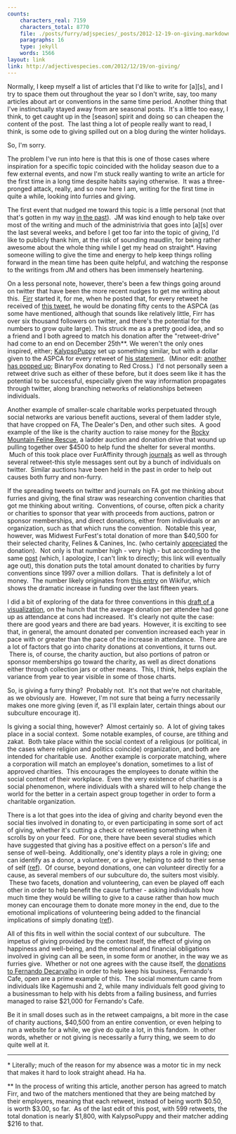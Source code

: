 ```yaml
---
counts:
    characters_real: 7159
    characters_total: 8770
    file: ./posts/furry/adjspecies/_posts/2012-12-19-on-giving.markdown
    paragraphs: 16
    type: jekyll
    words: 1566
layout: link
link: http://adjectivespecies.com/2012/12/19/on-giving/
---
```


Normally, I keep myself a list of articles that I'd like to write for
\[a\]\[s\], and I try to space them out throughout the year so I don't write,
say, too many articles about art or conventions in the same time period. Another
thing that I've instinctually stayed away from are seasonal posts.  It's a
little too easy, I think, to get caught up in the \[season\] spirit and doing so
can cheapen the content of the post.  The last thing a lot of people really want
to read, I think, is some ode to giving spilled out on a blog during the winter
holidays.

So, I'm sorry.

The problem I've run into here is that this is one of those cases where
inspiration for a specific topic coincided with the holiday season due to a few
external events, and now I'm stuck really wanting to write an article for the
first time in a long time despite habits saying otherwise.  It was a
three-pronged attack, really, and so now here I am, writing for the first time
in quite a while, looking into furries and giving.<!--more-->

The first event that nudged me toward this topic is a little personal (not that
that's gotten in my way [in the
past](http://adjectivespecies.com/2012/03/21/makyos-kaddish/)).
 JM was kind enough to help take over most of the writing and much of the
administrivia that goes into \[a\]\[s\] over the last several weeks, and before I
get too far into the topic of giving, I'd like to publicly thank him, at the
risk of sounding maudlin, for being rather awesome about the whole thing while I
get my head on straight\*. Having someone willing to give the time and energy to
help keep things rolling forward in the mean time has been quite helpful, and
watching the response to the writings from JM and others has been immensely
heartening.

On a less personal note, however, there's been a few things going around on
twitter that have been the more recent nudges to get me writing about this.
 [Firr](https://twitter.com/Firr) started it, for me, when he posted that, for
every retweet he received of [this
tweet](https://twitter.com/Firr/status/279406666108264448), he would be donating
fifty cents to the ASPCA (as some have mentioned, although that sounds like
relatively little, Firr has over six thousand followers on twitter, and there's
the potential for the numbers to grow quite large). This struck me as a pretty
good idea, and so a friend and I both agreed to match his donation after the
"retweet-drive" had come to an end on December 25th\*\*. We weren't the only
ones inspired, either; [KalypsoPuppy](https://twitter.com/KalypsoPuppy) set up
something similar, but with a dollar given to the ASPCA for every retweet of
[his statement](https://twitter.com/KalypsoPuppy/status/280431003355455488).
 (Minor edit: [another has popped
up](https://twitter.com/binaryfox/status/281484976216743936); BinaryFox donating
to Red Cross.)  I'd not personally seen a retweet drive such as either of these
before, but it does seem like it has the potential to be successful, especially
given the way information propagates through twitter, along branching networks
of relationships between individuals.

Another example of smaller-scale charitable works perpetuated through social
networks are various benefit auctions, several of them ladder style, that have
cropped on FA, The Dealer's Den, and other such sites.  A good example of the
like is the charity auction to raise money for the [Rocky Mountain Feline
Rescue](http://www.rmfr-colorado.org/), a ladder auction and donation drive that
wound up pulling together over $4500 to help fund the shelter for several
months.  Much of this took place over FurAffinity through
[journals](http://www.furaffinity.net/journal/3874623/) as well as through
several retweet-this style messages sent out by a bunch of individuals on
twitter.  Similar auctions have been held in the past in order to help out
causes both furry and non-furry.

If the spreading tweets on twitter and journals on FA got me thinking about
furries and giving, the final straw was researching convention charities that
got me thinking about writing.  Conventions, of course, often pick a charity or
charities to sponsor that year with proceeds from auctions, patron or sponsor
memberships, and direct donations, either from individuals or an organization,
such as that which runs the convention.  Notable this year, however, was Midwest
FurFest's total donation of more than $40,500 for their selected charity,
Felines &amp; Canines, Inc. (who certainly
[appreciated](https://twitter.com/midwestfurfest/status/281458767600693248) the
donation).  Not only is that number high - very high - but according to the same
[post](http://www.furfest.org) (which, I apologize, I can't link to directly;
this link will eventually age out), this donation puts the total amount donated
to charities by furry conventions since 1997 over a million dollars.  That is
definitely a lot of money.  The number likely originates from [this
entry](http://en.wikifur.com/wiki/Charity) on Wikifur, which shows the dramatic
increase in funding over the last fifteen years.

I did a bit of exploring of the data for three conventions in this [draft of a
visualization](http://vis.adjectivespecies.com/giving/), on the hunch that the
average donation per attendee had gone up as attendance at cons had increased.
 It's clearly not quite the case: there are good years and there are bad years.
 However, it is exciting to see that, in general, the amount donated per
convention increased each year in pace with or greater than the pace of the
increase in attendance.  There are a lot of factors that go into charity
donations at conventions, it turns out.  There is, of course, the charity
auction, but also portions of patron or sponsor memberships go toward the
charity, as well as direct donations either through collection jars or other
means.  This, I think, helps explain the variance from year to year visible in
some of those charts.

So, is giving a furry thing?  Probably not.  It's not that we're not charitable,
as we obviously are.  However, I'm not sure that being a furry necessarily makes
one more giving (even if, as I'll explain later, certain things about our
subculture encourage it).

Is giving a social thing, however?  Almost certainly so.  A lot of giving takes
place in a social context.  Some notable examples, of course, are tithing and
zakat.  Both take place within the social context of a religious (or political,
in the cases where religion and politics coincide) organization, and both are
intended for charitable use.  Another example is corporate matching, where a
corporation will match an employee's donation, sometimes to a list of approved
charities.  This encourages the employees to donate within the social context of
their workplace.  Even the very existence of charities is a social phenomenon,
where individuals with a shared will to help change the world for the better in
a certain aspect group together in order to form a charitable organization.

There is a lot that goes into the idea of giving and charity beyond even the
social ties involved in donating to, or even participating in some sort of act
of giving, whether it's cutting a check or retweeting something when it scrolls
by on your feed.  For one, there have been several studies which have suggested
that giving has a positive effect on a person's life and sense of well-being.
 Additionally, one's identity plays a role in giving; one can identify as a
donor, a volunteer, or a giver, helping to add to their sense of self
([ref](http://faculty-gsb.stanford.edu/aaker/pages/documents/Whydopeoplegive_Theroleofidentityingiving.pdf)).
 Of course, beyond donations, one can volunteer directly for a cause, as several
members of our subculture do, the suiters most visibly.  These two facets,
donation and volunteering, can even be played off each other in order to help
benefit the cause further - asking individuals how much time they would be
willing to give to a cause rather than how much money can encourage them to
donate more money in the end, due to the emotional implications of volunteering
being added to the financial implications of simply donating
([ref](http://faculty-gsb.stanford.edu/aaker/pages/documents/Happinessofgiving.pdf)).

All of this fits in well within the social context of our subculture.  The
impetus of giving provided by the context itself, the effect of giving on
happiness and well-being, and the emotional and financial obligations involved
in giving can all be seen, in some form or another, in the way we as furries
give.  Whether or not one agrees with the cause itself, the [donations to
Fernando
Decarvalho](http://www.flayrah.com/3993/furry-fans-give-generously-fernando-over-20000-raised)
in order to help keep his business, Fernando's Cafe, open are a prime example of
this.  The social momentum came from individuals like Kagemushi and 2, while
many individuals felt good giving to a businessman to help with his debts from a
failing business, and furries managed to raise $21,000 for Fernando's Cafe.

Be it in small doses such as in the retweet campaigns, a bit more in the case of
charity auctions, $40,500 from an entire convention, or even helping to run a
website for a while, we give do quite a lot, in this fandom.  In other words,
whether or not giving is necessarily a furry thing, we seem to do quite well at
it.

-----

\* Literally; much of the reason for my absence was a motor tic in my neck that
makes it hard to look straight ahead. Ha ha.

\*\* In the process of writing this article, another person has agreed to match
Firr, and two of the matchers mentioned that they are being matched by their
employers, meaning that each retweet, instead of being worth $0.50, is worth
$3.00, so far.  As of the last edit of this post, with 599 retweets, the total
donation is nearly $1,800, with KalypsoPuppy and their matcher adding $216 to
that.
